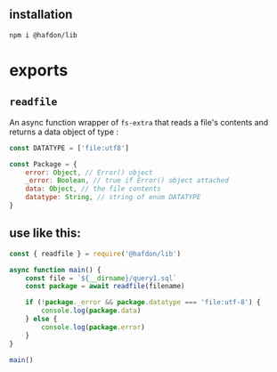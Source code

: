 ## installation

`npm i @hafdon/lib`

# exports

## `readfile`

An async function wrapper of `fs-extra` that reads a file's contents and returns a data object of type :

```javascript
const DATATYPE = ['file:utf8']

const Package = {
    error: Object, // Error() object
    _error: Boolean, // true if Error() object attached
    data: Object, // the file contents
    datatype: String, // string of enum DATATYPE
}
```

## use like this:

```javascript
const { readfile } = require('@hafdon/lib')

async function main() {
    const file = `${__dirname}/query1.sql`
    const package = await readfile(filename)

    if (!package._error && package.datatype === 'file:utf-8') {
        console.log(package.data)
    } else {
        console.log(package.error)
    }
}

main()
```
